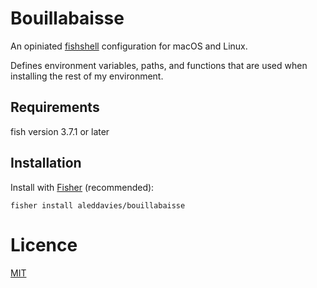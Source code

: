 # Bouillabaisse 

An opiniated [fishshell](https://fishshell.com) configuration for macOS 
and Linux.

Defines environment variables, paths, and functions that are used when
installing the rest of my environment.

## Requirements

fish version 3.7.1 or later

## Installation

Install with [Fisher](https://github.com/jorgebucaran/fisher) (recommended):

```fish
fisher install aleddavies/bouillabaisse 
```

# Licence
[MIT](./LICENSE.MD)

